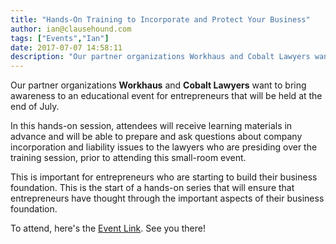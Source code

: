 ```yaml
---
title: "Hands-On Training to Incorporate and Protect Your Business"
author: ian@clausehound.com
tags: ["Events","Ian"]
date: 2017-07-07 14:58:11
description: "Our partner organizations Workhaus and Cobalt Lawyers want to bring awareness to an educational event for entrepreneurs that will be held at the end of July."
---
```





Our partner organizations **Workhaus** and **Cobalt Lawyers** want to bring awareness to an educational event for entrepreneurs that will be held at the end of July.

In this hands-on session, attendees will receive learning materials in advance and will be able to prepare and ask questions about company incorporation and liability issues to the lawyers who are presiding over the training session, prior to attending this small-room event.

This is important for entrepreneurs who are starting to build their business foundation. This is the start of a hands-on series that will ensure that entrepreneurs have thought through the important aspects of their business foundation.

To attend, here's the [Event Link](https://www.eventbrite.com/e/incorporate-protect-your-startup-workhausu-side-hustle-session-tickets-35934446898). See you there!
